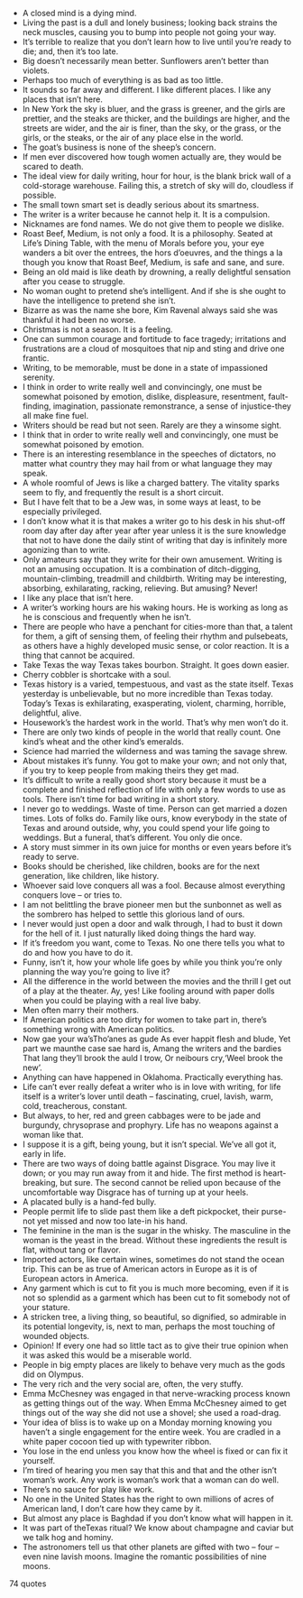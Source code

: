  - A closed mind is a dying mind.
 - Living the past is a dull and lonely business; looking back strains the neck muscles, causing you to bump into people not going your way.
 - It’s terrible to realize that you don’t learn how to live until you’re ready to die; and, then it’s too late.
 - Big doesn’t necessarily mean better. Sunflowers aren’t better than violets.
 - Perhaps too much of everything is as bad as too little.
 - It sounds so far away and different. I like different places. I like any places that isn’t here.
 - In New York the sky is bluer, and the grass is greener, and the girls are prettier, and the steaks are thicker, and the buildings are higher, and the streets are wider, and the air is finer, than the sky, or the grass, or the girls, or the steaks, or the air of any place else in the world.
 - The goat’s business is none of the sheep’s concern.
 - If men ever discovered how tough women actually are, they would be scared to death.
 - The ideal view for daily writing, hour for hour, is the blank brick wall of a cold-storage warehouse. Failing this, a stretch of sky will do, cloudless if possible.
 - The small town smart set is deadly serious about its smartness.
 - The writer is a writer because he cannot help it. It is a compulsion.
 - Nicknames are fond names. We do not give them to people we dislike.
 - Roast Beef, Medium, is not only a food. It is a philosophy. Seated at Life’s Dining Table, with the menu of Morals before you, your eye wanders a bit over the entrees, the hors d’oeuvres, and the things a la though you know that Roast Beef, Medium, is safe and sane, and sure.
 - Being an old maid is like death by drowning, a really delightful sensation after you cease to struggle.
 - No woman ought to pretend she’s intelligent. And if she is she ought to have the intelligence to pretend she isn’t.
 - Bizarre as was the name she bore, Kim Ravenal always said she was thankful it had been no worse.
 - Christmas is not a season. It is a feeling.
 - One can summon courage and fortitude to face tragedy; irritations and frustrations are a cloud of mosquitoes that nip and sting and drive one frantic.
 - Writing, to be memorable, must be done in a state of impassioned serenity.
 - I think in order to write really well and convincingly, one must be somewhat poisoned by emotion, dislike, displeasure, resentment, fault-finding, imagination, passionate remonstrance, a sense of injustice-they all make fine fuel.
 - Writers should be read but not seen. Rarely are they a winsome sight.
 - I think that in order to write really well and convincingly, one must be somewhat poisoned by emotion.
 - There is an interesting resemblance in the speeches of dictators, no matter what country they may hail from or what language they may speak.
 - A whole roomful of Jews is like a charged battery. The vitality sparks seem to fly, and frequently the result is a short circuit.
 - But I have felt that to be a Jew was, in some ways at least, to be especially privileged.
 - I don’t know what it is that makes a writer go to his desk in his shut-off room day after day after year after year unless it is the sure knowledge that not to have done the daily stint of writing that day is infinitely more agonizing than to write.
 - Only amateurs say that they write for their own amusement. Writing is not an amusing occupation. It is a combination of ditch-digging, mountain-climbing, treadmill and childbirth. Writing may be interesting, absorbing, exhilarating, racking, relieving. But amusing? Never!
 - I like any place that isn’t here.
 - A writer’s working hours are his waking hours. He is working as long as he is conscious and frequently when he isn’t.
 - There are people who have a penchant for cities-more than that, a talent for them, a gift of sensing them, of feeling their rhythm and pulsebeats, as others have a highly developed music sense, or color reaction. It is a thing that cannot be acquired.
 - Take Texas the way Texas takes bourbon. Straight. It goes down easier.
 - Cherry cobbler is shortcake with a soul.
 - Texas history is a varied, tempestuous, and vast as the state itself. Texas yesterday is unbelievable, but no more incredible than Texas today. Today’s Texas is exhilarating, exasperating, violent, charming, horrible, delightful, alive.
 - Housework’s the hardest work in the world. That’s why men won’t do it.
 - There are only two kinds of people in the world that really count. One kind’s wheat and the other kind’s emeralds.
 - Science had married the wilderness and was taming the savage shrew.
 - About mistakes it’s funny. You got to make your own; and not only that, if you try to keep people from making theirs they get mad.
 - It’s difficult to write a really good short story because it must be a complete and finished reflection of life with only a few words to use as tools. There isn’t time for bad writing in a short story.
 - I never go to weddings. Waste of time. Person can get married a dozen times. Lots of folks do. Family like ours, know everybody in the state of Texas and around outside, why, you could spend your life going to weddings. But a funeral, that’s different. You only die once.
 - A story must simmer in its own juice for months or even years before it’s ready to serve.
 - Books should be cherished, like children, books are for the next generation, like children, like history.
 - Whoever said love conquers all was a fool. Because almost everything conquers love – or tries to.
 - I am not belittling the brave pioneer men but the sunbonnet as well as the sombrero has helped to settle this glorious land of ours.
 - I never would just open a door and walk through, I had to bust it down for the hell of it. I just naturally liked doing things the hard way.
 - If it’s freedom you want, come to Texas. No one there tells you what to do and how you have to do it.
 - Funny, isn’t it, how your whole life goes by while you think you’re only planning the way you’re going to live it?
 - All the difference in the world between the movies and the thrill I get out of a play at the theater. Ay, yes! Like fooling around with paper dolls when you could be playing with a real live baby.
 - Men often marry their mothers.
 - If American politics are too dirty for women to take part in, there’s something wrong with American politics.
 - Now gae your wa’sTho’anes as gude As ever happit flesh and blude, Yet part we maunthe case sae hard is, Amang the writers and the bardies That lang they’ll brook the auld I trow, Or neibours cry,‘Weel brook the new’.
 - Anything can have happened in Oklahoma. Practically everything has.
 - Life can’t ever really defeat a writer who is in love with writing, for life itself is a writer’s lover until death – fascinating, cruel, lavish, warm, cold, treacherous, constant.
 - But always, to her, red and green cabbages were to be jade and burgundy, chrysoprase and prophyry. Life has no weapons against a woman like that.
 - I suppose it is a gift, being young, but it isn’t special. We’ve all got it, early in life.
 - There are two ways of doing battle against Disgrace. You may live it down; or you may run away from it and hide. The first method is heart-breaking, but sure. The second cannot be relied upon because of the uncomfortable way Disgrace has of turning up at your heels.
 - A placated bully is a hand-fed bully.
 - People permit life to slide past them like a deft pickpocket, their purse-not yet missed and now too late-in his hand.
 - The feminine in the man is the sugar in the whisky. The masculine in the woman is the yeast in the bread. Without these ingredients the result is flat, without tang or flavor.
 - Imported actors, like certain wines, sometimes do not stand the ocean trip. This can be as true of American actors in Europe as it is of European actors in America.
 - Any garment which is cut to fit you is much more becoming, even if it is not so splendid as a garment which has been cut to fit somebody not of your stature.
 - A stricken tree, a living thing, so beautiful, so dignified, so admirable in its potential longevity, is, next to man, perhaps the most touching of wounded objects.
 - Opinion! If every one had so little tact as to give their true opinion when it was asked this would be a miserable world.
 - People in big empty places are likely to behave very much as the gods did on Olympus.
 - The very rich and the very social are, often, the very stuffy.
 - Emma McChesney was engaged in that nerve-wracking process known as getting things out of the way. When Emma McChesney aimed to get things out of the way she did not use a shovel; she used a road-drag.
 - Your idea of bliss is to wake up on a Monday morning knowing you haven’t a single engagement for the entire week. You are cradled in a white paper cocoon tied up with typewriter ribbon.
 - You lose in the end unless you know how the wheel is fixed or can fix it yourself.
 - I’m tired of hearing you men say that this and that and the other isn’t woman’s work. Any work is woman’s work that a woman can do well.
 - There’s no sauce for play like work.
 - No one in the United States has the right to own millions of acres of American land, I don’t care how they came by it.
 - But almost any place is Baghdad if you don’t know what will happen in it.
 - It was part of theTexas ritual? We know about champagne and caviar but we talk hog and hominy.
 - The astronomers tell us that other planets are gifted with two – four – even nine lavish moons. Imagine the romantic possibilities of nine moons.

74 quotes